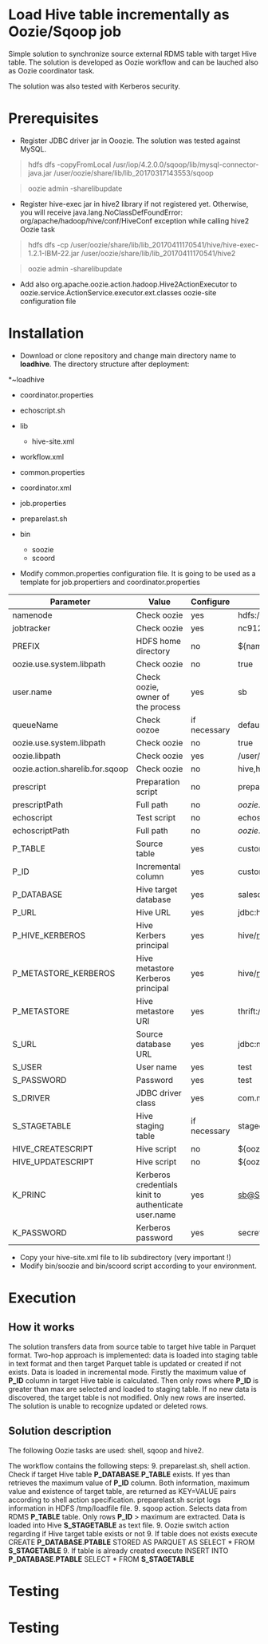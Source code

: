 # Load Hive table incrementally as Oozie/Sqoop job
 
 Simple solution to synchronize source external RDMS table with target Hive table. The solution is developed as Oozie workflow and can be lauched also as Oozie coordinator task. 
 
 The solution was also tested with Kerberos security.
 
 # Prerequisites
 
 * Register JDBC driver jar in Ooozie. The solution was tested against MySQL. 
 > hdfs dfs -copyFromLocal /usr/iop/4.2.0.0/sqoop/lib/mysql-connector-java.jar /user/oozie/share/lib/lib_20170317143553/sqoop
 
 > oozie admin -sharelibupdate
 * Register hive-exec jar in hive2 library if not registered yet. Otherwise, you will receive java.lang.NoClassDefFoundError: org/apache/hadoop/hive/conf/HiveConf exception while calling hive2 Oozie task
 > hdfs dfs -cp /user/oozie/share/lib/lib_20170411170541/hive/hive-exec-1.2.1-IBM-22.jar /user/oozie/share/lib/lib_20170411170541/hive2
 
 > oozie admin -sharelibupdate
 
* Add also org.apache.oozie.action.hadoop.Hive2ActionExecutor to oozie.service.ActionService.executor.ext.classes oozie-site configuration file

# Installation

* Download or clone repository and change main directory name to **loadhive**. The directory structure after deployment:

*~loadhive
 * coordinator.properties
 * echoscript.sh   
 * lib
   * hive-site.xml
 * workflow.xml
 * common.properties  
 * coordinator.xml 
 * job.properties  
 * preparelast.sh
 * bin
   * soozie
   * scoord

* Modify common.properties configuration file. It is going to be used as a template for job.propertiers and coordinator.properties

Parameter | Value | Configure | Example
----------|-------|-----|----------
namenode| Check oozie | yes | hdfs://nc9128110007.kraklab.pl.ibm.com:8020
jobtracker | Check oozie | yes | nc9128110007.kraklab.pl.ibm.com:8050
PREFIX | HDFS home directory | no | ${namenode}/user 
oozie.use.system.libpath | Check oozie | no | true 
user.name | Check oozie, owner of the process | yes | sb
queueName | Check oozoe | if necessary | default
oozie.use.system.libpath| Check oozie | no | true
oozie.libpath | Check oozie | yes |/user/oozie/share/lib/lib_20170405230852
oozie.action.sharelib.for.sqoop | Check oozie | no | hive,hcatalog,sqoop,hive2 (do not change)|
prescript | Preparation script | no | preparelast.sh
prescriptPath | Full path | no |${oozie.wf.application.path}/${prescript}
echoscript | Test script | no | echoscript.sh
echoscriptPath | Full path | no | ${oozie.wf.application.path}/${echoscript}
P_TABLE | Source table | yes | customers
P_ID | Incremental column | yes | customerNumber
P_DATABASE | Hive target database | yes | salesdb
P_URL | Hive URL | yes | jdbc:hive2://nc9128110007.kraklab.pl.ibm.com:10000/
P_HIVE_KERBEROS | Hive Kerbers principal | yes | hive/nc9128110007.kraklab.pl.ibm.com@SB.COM
P_METASTORE_KERBEROS | Hive metastore Kerberos principal | yes | hive/nc9128109010.kraklab.pl.ibm.com@SB.COM
P_METASTORE | Hive metastore URI | yes | thrift://nc9128109010.kraklab.pl.ibm.com:9083
S_URL | Source database URL | yes |jdbc:mysql://re64/classicmodels
S_USER | User name | yes | test
S_PASSWORD | Password | yes | test
S_DRIVER | JDBC driver class | yes |com.mysql.jdbc.Driver
S_STAGETABLE | Hive staging table | if necessary | stagedb.customers
HIVE_CREATESCRIPT | Hive script | no | ${oozie.wf.application.path}/creates.sql
HIVE_UPDATESCRIPT | Hive script | no | ${oozie.wf.application.path}/updates.sql
K_PRINC | Kerberos credentials kinit to authenticate user.name | yes | sb@SB.COM
K_PASSWORD | Kerberos password | yes |  secret

* Copy your hive-site.xml file to lib subdirectory (very important !)
* Modify bin/soozie and bin/scoord script according to your environment.

# Execution

## How it works
The solution transfers data from source table to target hive table in Parquet format. Two-hop approach is implemented: data is loaded into staging table in text format and then target Parquet table is updated or created if not exists.
Data is loaded in incremental mode. Firstly the maximum value of **P_ID** column in target Hive table is calculated. Then only rows where **P_ID** is greater than max are selected and loaded to staging table. If no new data is discovered, the target table is not modified.
Only new rows are inserted. The solution is unable to recognize updated or deleted rows.

## Solution description

The following Oozie tasks are used: shell, sqoop and hive2.

The workflow contains the following steps:
9. preparelast.sh, shell action. Check if target Hive table **P_DATABASE**.**P_TABLE** exists. If yes than retrieves the maximum value of **P_ID** column. Both information, maximum value and existence of target table, are returned as KEY=VALUE pairs according to shell action specification. preparelast.sh script logs information in HDFS /tmp/loadfile file.
9. sqoop action. Selects data from RDMS **P_TABLE** table. Only rows **P_ID** > maximum are extracted. Data is loaded into Hive **S_STAGETABLE** as text file.
9. Oozie switch action regarding if Hive target table exists or not
9. If table does not exists execute CREATE **P_DATABASE**.**PTABLE** STORED AS PARQUET AS SELECT * FROM **S_STAGETABLE**
9. If table is already created execute INSERT INTO **P_DATABASE**.**PTABLE** SELECT * FROM **S_STAGETABLE**

# Testing




# Testing

